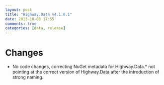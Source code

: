 ```yaml
---
layout: post
title: "Highway.Data v4.1.0.1"
date: 2013-10-08 17:55
comments: true
categories: [data, release]
---
```


# Changes

* No code changes, correcting NuGet metadata for Highway.Data.* not pointing at the correct version of Highway.Data after the introduction of strong naming.
